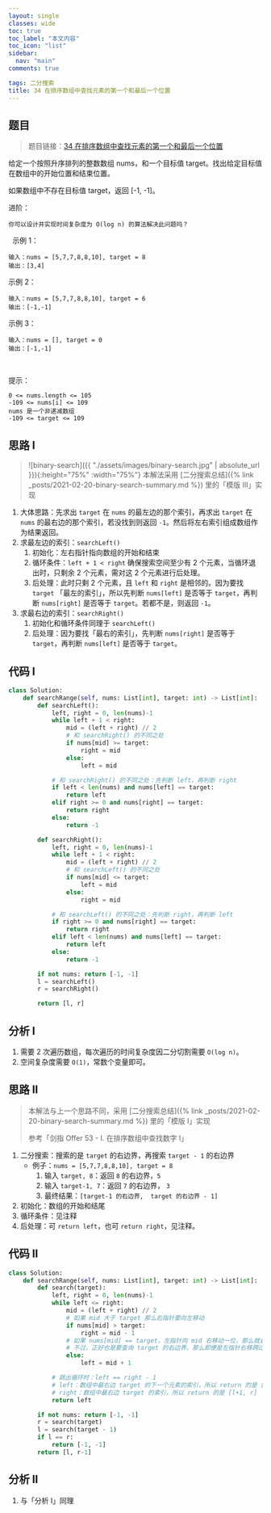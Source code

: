 ```yaml
---
layout: single
classes: wide
toc: true
toc_label: "本文内容"
toc_icon: "list"
sidebar:
  nav: "main"
comments: true

tags: 二分搜索
title: 34 在排序数组中查找元素的第一个和最后一个位置
---
```


## 题目

> 题目链接：[34 在排序数组中查找元素的第一个和最后一个位置](https://leetcode-cn.com/problems/find-first-and-last-position-of-element-in-sorted-array/)

给定一个按照升序排列的整数数组 nums，和一个目标值 target。找出给定目标值在数组中的开始位置和结束位置。

如果数组中不存在目标值 target，返回 [-1, -1]。

进阶：

    你可以设计并实现时间复杂度为 O(log n) 的算法解决此问题吗？
 
示例 1：

    输入：nums = [5,7,7,8,8,10], target = 8
    输出：[3,4]

示例 2：

    输入：nums = [5,7,7,8,8,10], target = 6
    输出：[-1,-1]

示例 3：

    输入：nums = [], target = 0
    输出：[-1,-1]
 

提示：

    0 <= nums.length <= 105
    -109 <= nums[i] <= 109
    nums 是一个非递减数组
    -109 <= target <= 109

## 思路 I

> ![binary-search]({{ "./assets/images/binary-search.jpg" | absolute_url }}){:height="75%" :width="75%"}
> 本解法采用 [二分搜索总结]({% link _posts/2021-02-20-binary-search-summary.md %}) 里的「模版 III」实现         

1. 大体思路：先求出 `target` 在 `nums` 的最左边的那个索引，再求出 `target` 在 `nums` 的最右边的那个索引，若没找到则返回 `-1`。然后将左右索引组成数组作为结果返回。
2. 求最左边的索引：`searchLeft()`
   1. 初始化：左右指针指向数组的开始和结束
   2. 循环条件：`left + 1 < right` 确保搜索空间至少有 2 个元素，当循环退出时，只剩余 2 个元素，需对这 2 个元素进行后处理。
   3. 后处理：此时只剩 2  个元素，且 `left` 和 `right` 是相邻的。因为要找 `target` 「最左的索引」，所以先判断 `nums[left]` 是否等于 `target`，再判断 `nums[right]` 是否等于 `target`。若都不是，则返回 `-1`。
3. 求最右边的索引：`searchRight()`
   1. 初始化和循环条件同理于 `searchLeft()`
   2. 后处理：因为要找「最右的索引」，先判断 `nums[right]` 是否等于 `target`，再判断 `nums[left]` 是否等于 `target`。

## 代码 I

```python
class Solution:
    def searchRange(self, nums: List[int], target: int) -> List[int]:
        def searchLeft():
            left, right = 0, len(nums)-1
            while left + 1 < right:
                mid = (left + right) // 2
                # 和 searchRight() 的不同之处
                if nums[mid] >= target:
                    right = mid  
                else:
                    left = mid 

            # 和 searchRight() 的不同之处：先判断 left，再判断 right
            if left < len(nums) and nums[left] == target:
                return left
            elif right >= 0 and nums[right] == target:
                return right
            else:
                return -1

        def searchRight():
            left, right = 0, len(nums)-1
            while left + 1 < right:
                mid = (left + right) // 2
                # 和 searchLeft() 的不同之处
                if nums[mid] <= target:
                    left = mid 
                else:
                    right = mid 

            # 和 searchLeft() 的不同之处：先判断 right，再判断 left
            if right >= 0 and nums[right] == target:
                return right
            elif left < len(nums) and nums[left] == target:
                return left
            else:
                return -1

        if not nums: return [-1, -1]
        l = searchLeft()
        r = searchRight()

        return [l, r]
```

## 分析 I

1. 需要 2 次遍历数组，每次遍历的时间复杂度因二分切割需要 `O(log n)`。
2. 空间复杂度需要 `O(1)`，常数个变量即可。


## 思路 II

> 本解法与上一个思路不同，采用 [二分搜索总结]({% link _posts/2021-02-20-binary-search-summary.md %}) 里的「模版 I」实现         
> 
> 参考「剑指 Offer 53 - I. 在排序数组中查找数字 I」

1. 二分搜索：搜索的是 `target` 的右边界，再搜索 `target - 1` 的右边界
   - 例子：`nums = [5,7,7,8,8,10], target = 8`
      1. 输入 `target, 8`：返回 `8` 的右边界，`5`
      2. 输入 `target-1, 7`：返回 `7` 的右边界， `3`
      3. 最终结果：`[target-1 的右边界,  target 的右边界 - 1]`
2. 初始化：数组的开始和结尾
3. 循环条件：见注释
4. 后处理：可 `return left`，也可 `return right`，见注释。
        


## 代码 II

```python
class Solution:
    def searchRange(self, nums: List[int], target: int) -> List[int]:
        def search(target):
            left, right = 0, len(nums)-1
            while left <= right:
                mid = (left + right) // 2
                # 如果 mid 大于 target 那么右指针要向左移动
                if nums[mid] > target:
                    right = mid - 1
                # 如果 nums[mid] == target，左指针向 mid 右移动一位，那么就会越过这个 target
                # 不过，正好也是要查询 target 的右边界，那么即便是左指针右移跨过某个 target 也没关系
                else:
                    left = mid + 1

            # 跳出循环时：left == right - 1
            # left：数组中最右边 target 的下一个元素的索引，所以 return 的是 [l, r-1]
            # right：数组中最右边 target 的索引，所以 return 的是 [l+1, r]
            return left

        if not nums: return [-1, -1]
        r = search(target)
        l = search(target - 1)
        if l == r:
            return [-1, -1]
        return [l, r-1]
```        

## 分析 II

1. 与「分析 I」同理
